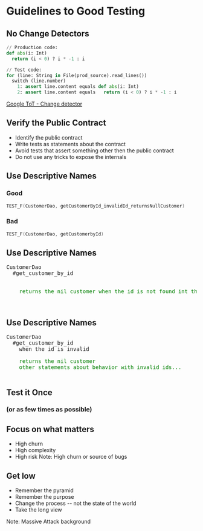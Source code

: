 # Guidelines to Good Testing
<!-- .element style="background: black" -->
<!-- .slide: data-background="images/test-pattern-152459.png" -->


## No Change Detectors

```python
// Production code:
def abs(i: Int)
  return (i < 0) ? i * -1 : i

// Test code:
for (line: String in File(prod_source).read_lines())
  switch (line.number)
    1: assert line.content equals def abs(i: Int)
    2: assert line.content equals   return (i < 0) ? i * -1 : i
```
[Google ToT - Change detector](https://testing.googleblog.com/2015/01/testing-on-toilet-change-detector-tests.html)


## Verify the Public Contract

* Identify the public contract
* Write tests as statements about the contract
* Avoid tests that assert something other then the public contract
* Do not use any tricks to expose the internals


## Use Descriptive Names

### Good

```c++
TEST_F(CustomerDao, getCustomerById_invalidId_returnsNullCustomer)
```

<!-- .element: style="width: 100%" -->

### Bad

```c++
TEST_F(CustomerDao, getCustomerbyId)
```


## Use Descriptive Names

<pre>
CustomerDao
  #get_customer_by_id
  <div style="color: green">
    returns the nil customer when the id is not found int the database
  </div>
</pre>


## Use Descriptive Names

<pre>
CustomerDao
  #get_customer_by_id
    when the id is invalid
<div style="color: green">
    returns the nil customer
    other statements about behavior with invalid ids...
</div>
</pre>


## Test it Once 

### (or as few times as possible)<!-- .element: class="fragment" -->


## Focus on what matters

* High churn
* High complexity
* High risk
Note: High churn or source of bugs


## Get low

* Remember the pyramid<!-- .element: class="fragment" -->
* Remember the purpose<!-- .element: class="fragment" -->
* Change the process -- not the state of the world<!-- .element: class="fragment" -->
* Take the long view<!-- .element: class="fragment" -->


<!-- .slide: data-background="images/massiveattack-mezzanine_1800x.jpg" -->
Note: Massive Attack background
